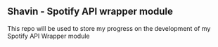 ## Shavin - Spotify API wrapper module
This repo will be used to store my progress on the development of my Spotify API Wrapper module